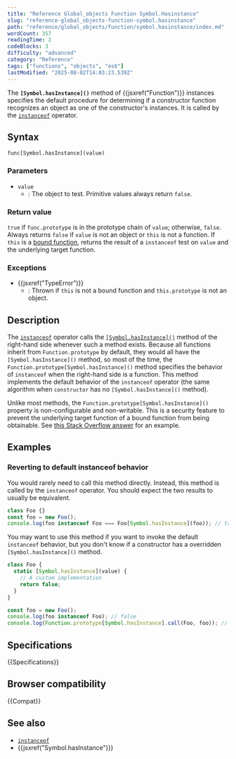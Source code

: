 ```yaml
---
title: "Reference Global_objects Function Symbol.Hasinstance"
slug: "reference-global_objects-function-symbol.hasinstance"
path: "reference/global_objects/function/symbol.hasinstance/index.md"
wordCount: 357
readingTime: 2
codeBlocks: 3
difficulty: "advanced"
category: "Reference"
tags: ["functions", "objects", "es6"]
lastModified: "2025-08-02T14:03:23.539Z"
---
```



The **`[Symbol.hasInstance]()`** method of {{jsxref("Function")}} instances specifies the default procedure for determining if a constructor function recognizes an object as one of the constructor's instances. It is called by the [`instanceof`](/en-US/docs/Web/JavaScript/Reference/Operators/instanceof) operator.

## Syntax

```js-nolint
func[Symbol.hasInstance](value)
```

### Parameters

- `value`
  - : The object to test. Primitive values always return `false`.

### Return value

`true` if `func.prototype` is in the prototype chain of `value`; otherwise, `false`. Always returns `false` if `value` is not an object or `this` is not a function. If `this` is a [bound function](/en-US/docs/Web/JavaScript/Reference/Global_Objects/Function/bind), returns the result of a `instanceof` test on `value` and the underlying target function.

### Exceptions

- {{jsxref("TypeError")}}
  - : Thrown if `this` is not a bound function and `this.prototype` is not an object.

## Description

The [`instanceof`](/en-US/docs/Web/JavaScript/Reference/Operators/instanceof) operator calls the [`[Symbol.hasInstance]()`](/en-US/docs/Web/JavaScript/Reference/Global_Objects/Symbol/hasInstance) method of the right-hand side whenever such a method exists. Because all functions inherit from `Function.prototype` by default, they would all have the `[Symbol.hasInstance]()` method, so most of the time, the `Function.prototype[Symbol.hasInstance]()` method specifies the behavior of `instanceof` when the right-hand side is a function. This method implements the default behavior of the `instanceof` operator (the same algorithm when `constructor` has no `[Symbol.hasInstance]()` method).

Unlike most methods, the `Function.prototype[Symbol.hasInstance]()` property is non-configurable and non-writable. This is a security feature to prevent the underlying target function of a bound function from being obtainable. See [this Stack Overflow answer](https://stackoverflow.com/questions/38215027/trying-to-understand-the-official-es6-spec-regarding-symbol-hasinstance/38215392#38215392) for an example.

## Examples

### Reverting to default instanceof behavior

You would rarely need to call this method directly. Instead, this method is called by the `instanceof` operator. You should expect the two results to usually be equivalent.

```js
class Foo {}
const foo = new Foo();
console.log(foo instanceof Foo === Foo[Symbol.hasInstance](foo)); // true
```

You may want to use this method if you want to invoke the default `instanceof` behavior, but you don't know if a constructor has a overridden `[Symbol.hasInstance]()` method.

```js
class Foo {
  static [Symbol.hasInstance](value) {
    // A custom implementation
    return false;
  }
}

const foo = new Foo();
console.log(foo instanceof Foo); // false
console.log(Function.prototype[Symbol.hasInstance].call(Foo, foo)); // true
```

## Specifications

{{Specifications}}

## Browser compatibility

{{Compat}}

## See also

- [`instanceof`](/en-US/docs/Web/JavaScript/Reference/Operators/instanceof)
- {{jsxref("Symbol.hasInstance")}}

